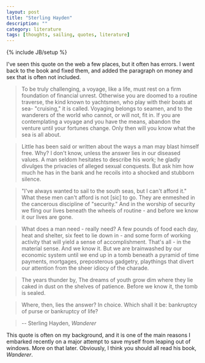 ```yaml
---
layout: post
title: "Sterling Hayden"
description: ""
category: literature
tags: [thoughts, sailing, quotes, literature]
---
```

{% include JB/setup %}

I've seen this quote on the web a few places, but it often has errors. I went back to the book and fixed them, and added the paragraph on money and sex that is often not included. 

> To be truly challenging, a voyage, like a life, must rest on a firm foundation of financial unrest. Otherwise you are doomed to a routine traverse, the kind known to yachtsmen, who play with their boats at sea- "cruising," it is called. Voyaging belongs to seamen, and to the wanderers of the world who cannot, or will not, fit in. If you are contemplating a voyage and you have the means, abandon the venture until your fortunes change. Only then will you know what the sea is all about.

> Little has been said or written about the ways a man may blast himself free. Why? I don't know, unless the answer lies in our diseased values. A man seldom hesitates to describe his work; he gladly divulges the privacies of alleged sexual conquests. But ask him how much he has in the bank and he recoils into a shocked and stubborn silence. 

> "I've always wanted to sail to the south seas, but I can't afford it." What these men can't afford is not [sic] to go. They are enmeshed in the cancerous discipline of "security." And in the worship of security we fling our lives beneath the wheels of routine - and before we know it our lives are gone.

> What does a man need - really need? A few pounds of food each day, heat and shelter, six feet to lie down in - and some form of working activity that will yield a sense of accomplishment. That's all - in the material sense. And we know it. But we are brainwashed by our economic system until we end up in a tomb beneath a pyramid of time payments, mortgages, preposterous gadgetry, playthings that divert our attention from the sheer idiocy of the charade.

> The years thunder by, The dreams of youth grow dim where they lie caked in dust on the shelves of patience. Before we know it, the tomb is sealed.

> Where, then, lies the answer? In choice. Which shall it be: bankruptcy of purse or bankruptcy of life?

> -- Sterling Hayden, _Wanderer_

This quote is often on my background, and it is one of the main reasons I embarked recently on a major attempt to save myself from leaping out of windows. More on that later. Obviously, I think you should all read his book, _Wanderer_. 

